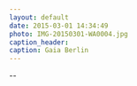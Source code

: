 ```yaml
---
layout: default
date: 2015-03-01 14:34:49
photo: IMG-20150301-WA0004.jpg
caption_header:  
caption: Gaia Berlin
---
```

--
